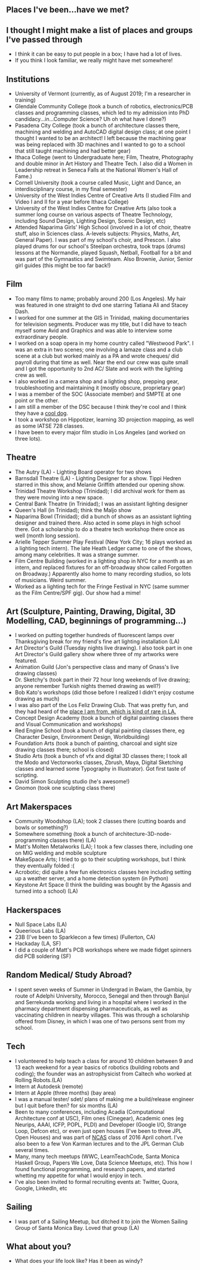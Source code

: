 ## Places I've been...have we met?

## I thought I might make a list of places and groups I've passed through
- I think it can be easy to put people in a box; I have had a lot of lives.
- If you think I look familiar, we really might have met somewhere! 

## Institutions
- University of Vermont (currently, as of August 2019; I'm a researcher in training)
- Glendale Community College (took a bunch of robotics, electronics/PCB classes and programming classes, which led to my
  admission into PhD candidacy...in...Computer Science? Uh oh what have I done?)
- Pasadena City College (took a bunch of architecture classes there, machining and welding and AutoCAD digital design class; at one point I thought I wanted to be an architect! I left because the machining gear was being replaced with 3D machines and I wanted to go to a school that still taught machining and had better gear)
- Ithaca College (went to Undergraduate here; Film, Theatre, Photography and double minor in Art History and Theatre Tech. 
  I also did a Women in Leadership retreat in Seneca Falls at the National Women's Hall of Fame.)
- Cornell University (took a course called Music, Light and Dance, an interdisciplinary course, in my final semester)
- University of the West Indies Centre of Creative Arts (I studied Film and Video I and II for a year before Ithaca College)
- University of the West Indies Centre for Creative Arts (also took a summer long course on various aspects of Theatre
  Technology, including Sound Design, Lighting Design, Scenic Design, etc)
- Attended Naparima Girls' High School (involved in a lot of choir, theatre stuff, also in Sciences class. A-levels subjects:
  Physics, Maths, Art, General Paper). I was part of my school's choir, and Prescon. I also played drums for our school's 
  Steelpan orchestra, took traps (drums) lessons at the Normandie, played Squash, Netball, Football for a bit and was part of
  the Gymnastics and Swimteam. Also Brownie, Junior, Senior girl guides (this might be too far back!)

  
## Film
- Too many films to name; probably around 200 (Los Angeles). My hair was featured in one straight to dvd one starring Tatiana
  Ali and Stacey Dash.
- I worked for one summer at the GIS in Trinidad, making documentaries for television segments. Producer was my title, but
  I did have to teach myself some Avid and Graphics and was able to interview some extraordinary people.
- I worked on a soap opera in my home country called "Westwood Park". I was an extra in two scenes; one involving a lamaze class and a club scene at a club but worked mainly as a PA and wrote cheques/ did payroll during that time as well. Near the end our crew was quite small and I got the opportunity to 2nd AC/ Slate and work with the lighting crew as well.
- I also worked in a camera shop and a lighting shop, prepping gear, troubleshooting and maintaining it (mostly obscure, 
 proprietary gear)
- I was a member of the SOC (Associate member) and SMPTE at one point or the other.
- I am still a member of the DSC because I think they're cool and I think they have a [cool dog](https://kammitama5.github.io/Sunday-December-17th/).
- I took a workshop on Hippotizer, learning 3D projection mapping, as well as some IATSE 728 classes.
- I have been to every major film studio in Los Angeles (and worked on three lots).
  
## Theatre
- The Autry (LA) - Lighting Board operator for two shows
- Barnsdall Theatre (LA) - Lighting Designer for a show. Tippi Hedren starred in this show, and Melanie Griffith attended our opening show.
- Trinidad Theatre Workshop (Trinidad); I did archival work for them as they were moving into a new space.
- Central Bank Theatre (in Trinidad); I was an assistant lighting designer
- Queen's Hall (in Trinidad); think the Maljo show
- Naparima Bowl (Trinidad); did a bunch of shows as an assistant lighting designer and trained there. Also acted in some plays
  in high school there. Got a scholarship to do a theatre tech workshop there once as well (month long session).
- Arielle Tepper Summer Play Festival (New York City; 16 plays worked as a lighting tech intern). The late Heath Ledger came to one of the shows, among many celebrities. It was a strange summer.
- Film Centre Building (worked in a lighting shop in NYC for a month as an intern, and replaced fixtures for an off-broadway
  show called Forgotten on Broadway.) Apparently also home to many recording studios, so lots of musicians. Weird summer.
- Worked as a lighting tech for the Fringe Festival in NYC (same summer as the Film Centre/SPF gig). Our show had a mime!

## Art (Sculpture, Painting, Drawing, Digital, 3D Modelling, CAD, beginnings of programming...)
- I worked on putting together hundreds of fluorescent lamps over Thanksgiving break for my friend's fine art lighting installation (LA)
- Art Director's Guild (Tuesday nights live drawing). I also took part in one Art Director's Guild gallery show where three of my artworks were featured.
- Animation Guild (Jon's perspective class and many of Gnass's live drawing classes)
- Dr. Sketchy's (took part in their 72 hour long weekends of live drawing; anyone remember Turkish nights themed drawing as well?)
- Bob Kato's workshops (did those before I realized I didn't enjoy costume drawing as much)
- I was also part of the Los Feliz Drawing Club. That was pretty fun, and they had heard of the [place I am from, which is kind of rare in LA.](https://en.wikipedia.org/wiki/Trinidad_and_Tobago)
- Concept Design Academy (took a bunch of digital painting classes there and Visual Communication and workshops)
- Red Engine School (took a bunch of digital painting classes there, eg Character Design, Environment Design, Worldbuilding)
- Foundation Arts (took a bunch of painting, charcoal and sight size drawing classes there; school is closed)
- Studio Arts (took a bunch of vfx and digital 3D classes there; I took all the Modo and Vectorworks classes, Zbrush, Maya, Digital Sketching classes and learned some Typography in Illustrator). Got first taste of scripting.
- David Simon Sculpting studio (he's awesome!)
- Gnomon (took one sculpting class there)

## Art Makerspaces
- Community Woodshop (LA);  took 2 classes there (cutting boards and bowls or something?)
- Somewhere something (took a bunch of architecture-3D-node-programming classes there) (LA)
- Matt's Molten Metalworks (LA); I took a few classes there, including one on MIG welding and mobile sculpture
- MakeSpace Arts;  I tried to go to their sculpting workshops, but I think they eventually folded :(
- Acrobotic; did quite a few fun electronics classes here including setting up a weather server, and a home detection system (in Python)
- Keystone Art Space (I think the building was bought by the Agassis and turned into a school) (LA)

## Hackerspaces
- Null Space Labs (LA)
- Queerious Labs (LA)
- 23B (I've been to Sparklecon a few times) (Fullerton, CA)
- Hackaday (LA, SF)
- I did a couple of Matt's PCB workshops where we made fidget spinners did PCB soldering (SF)

## Random Medical/ Study Abroad?
- I spent seven weeks of Summer in Undergrad in Bwiam, the Gambia, by route of Adelphi University, Morocco, Senegal and then
  through Banjul and Serrekunda working and living in a hospital where I worked in the pharmacy department dispensing pharmaceuticals, as well as vaccinating children in nearby villages. This was through a scholarship offered from Disney,
  in which I was one of two persons sent from my school.

## Tech
- I volunteered to help teach a class for around 10 children between 9 and 13 each weekend for a year basics of robotics (building robots and coding); the founder was an astrophysicist from Caltech who worked at Rolling Robots.(LA)
- Intern at Autodesk (remote)
- Intern at Apple (three months) (bay area)
- I was a manual tester/ sdet/ plans of making me a build/release engineer but I quit before then? for six months (LA)
- Been to many conferences, including Acadia (Computational Architecture conf at USC), Film ones (Cinegear), Academic ones (eg Neurips, AAAI, ICFP, POPL, PLDI) and Developer (Google I/O, Strange Loop, Defcon etc), or even just open houses (I've been to three JPL Open Houses) and was part of [NCAS](https://www.jpl.nasa.gov/edu/news/2016/4/12/live-blog-ncas-spring-2016/7/) class of 2016 April cohort. I've also been to a few Von Karman lectures and to the JPL German Club several times.
- Many, many tech meetups (WWC, LearnTeachCode, Santa Monica Haskell Group, Papers We Love, Data Science Meetups, etc). This how I found functional programming, and research papers, and started whetting my appetite for what I would enjoy in tech.
- I've also been invited to formal recruiting events at: Twitter, Quora, Google, LinkedIn, etc

## Sailing
- I was part of a Sailing Meetup, but ditched it to join the Women Sailing Group of Santa Monica Bay. Loved that group (LA)

## What about you?
- What does your life look like? Has it been as windy?


